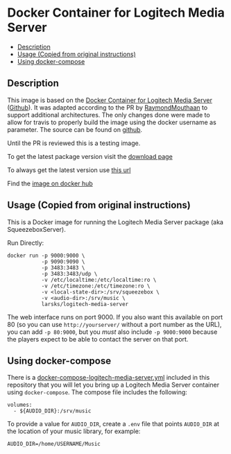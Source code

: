 # Docker Container for Logitech Media Server

- [Description](#description)
- [Usage (Copied from original instructions)](#usage-copied-from-original-instructions)
- [Using docker-compose](#using-docker-compose)

## Description

This image is based on the [Docker Container for Logitech Media Server](https://hub.docker.com/r/larsks/logitech-media-server/) ([Github](https://github.com/larsks/docker-image-logitech-media-server)). It was adapted according to the PR by [RaymondMouthaan](https://github.com/RaymondMouthaan) to support additional architectures. The only changes done were made to allow for travis to properly build the image using the docker username as parameter. The source can be found on [github](https://github.com/DOliana/docker-image-logitech-media-server).

Until the PR is reviewed this is a testing image.

To get the latest package version visit the [download page](http://downloads.slimdevices.com/nightly/index.php?ver=7.9)

To always get the latest version use [this url](http://www.mysqueezebox.com/update/?version=7.9.2&revision=1&geturl=1&os=deb)

Find the [image on docker hub](https://hub.docker.com/r/doliana/logitech-media-server/)

## Usage (Copied from original instructions)

This is a Docker image for running the Logitech Media Server package
(aka SqueezeboxServer).

Run Directly:

    docker run -p 9000:9000 \
               -p 9090:9090 \
               -p 3483:3483 \
               -p 3483:3483/udp \
               -v /etc/localtime:/etc/localtime:ro \
               -v /etc/timezone:/etc/timezone:ro \
               -v <local-state-dir>:/srv/squeezebox \
               -v <audio-dir>:/srv/music \
               larsks/logitech-media-server


The web interface runs on port 9000.  If you also want this available
on port 80 (so you can use `http://yourserver/` without a port number
as the URL), you can add `-p 80:9000`, but you *must* also include `-p
9000:9000` because the players expect to be able to contact the server
on that port.

## Using docker-compose

There is a [docker-compose-logitech-media-server.yml](https://github.com/DOliana/docker-image-logitech-media-server/blob/master/docker-compose-logitech-media-server.yml) included in this repository that
you will let you bring up a Logitech Media Server container using
`docker-compose`.  The compose file includes the following:

    volumes:
      - ${AUDIO_DIR}:/srv/music

To provide a value for `AUDIO_DIR`, create a `.env`
file that points `AUDIO_DIR` at the location of your music library,
for example:

    AUDIO_DIR=/home/USERNAME/Music

[docker-compose-logitech-media-server.yml]: docker-compose-logitech-media-server.yml

